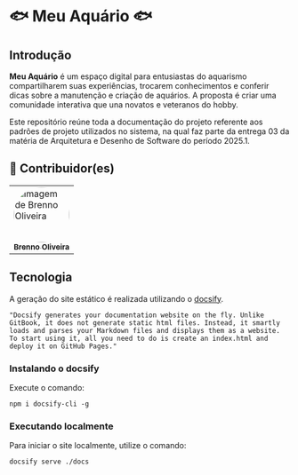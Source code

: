 # 🐟 Meu Aquário 🐟

## Introdução

**Meu Aquário** é um espaço digital para entusiastas do aquarismo compartilharem suas experiências, trocarem conhecimentos e conferir dicas sobre a manutenção e criação de aquários. A proposta é criar uma comunidade interativa que una novatos e veteranos do hobby.

Este repositório reúne toda a documentação do projeto referente aos padrões de projeto utilizados no sistema, na qual faz parte da entrega 03 da matéria de Arquitetura e Desenho de Software do período 2025.1.

## 👥 Contribuidor(es)
  
<table style="width: 100%;">
  <tr>
    <td align="left">
      <a href="https://github.com/Brenno-Silva01">
        <img style="border-radius: 50%;" src="https://github.com/Brenno-Silva01.png" width="100px;" alt="Imagem de Brenno Oliveira"/><br />
        <sub><b>Brenno Oliveira</b></sub>
      </a>
    </td>
</table>

## Tecnologia

A geração do site estático é realizada utilizando o [docsify](https://docsify.js.org/).

```shell
"Docsify generates your documentation website on the fly. Unlike GitBook, it does not generate static html files. Instead, it smartly loads and parses your Markdown files and displays them as a website. To start using it, all you need to do is create an index.html and deploy it on GitHub Pages."
``` 

### Instalando o docsify

Execute o comando:

```shell
npm i docsify-cli -g
```

### Executando localmente

Para iniciar o site localmente, utilize o comando:

```shell
docsify serve ./docs
```
